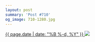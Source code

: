 ```yaml
---
layout: post
summary: 'Post #710'
og_image: 710-1280.jpg
---
```


<p>
 <time>
  <a href="/710">
   {{ page.date | date: "%B %-d, %Y" }}
  </a>
 </time>
 <a href="/710">
  <img sizes="(min-width: 700px) 50vw, calc(100vw - 2rem)" src="{{ site.assets_url }}/710-640.jpg" srcset="{{ site.assets_url }}/710-320.jpg 320w, {{ site.assets_url }}/710-640.jpg 640w, {{ site.assets_url }}/710-960.jpg 960w, {{ site.assets_url }}/710-1280.jpg 1280w"/>
 </a>
</p>
